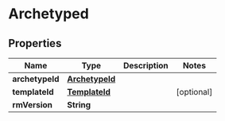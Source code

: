 # Archetyped

## Properties
Name | Type | Description | Notes
------------ | ------------- | ------------- | -------------
**archetypeId** | [**ArchetypeId**](ArchetypeId.md) |  | 
**templateId** | [**TemplateId**](TemplateId.md) |  |  [optional]
**rmVersion** | **String** |  | 
